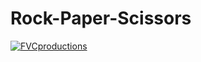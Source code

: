 # Rock-Paper-Scissors
<a href="http://127.0.0.1:5500/gameRPS.html"><img src="https://images-na.ssl-images-amazon.com/images/I/61CD2t4VmDL.png" title="FVCproductions" alt="FVCproductions"></a>


